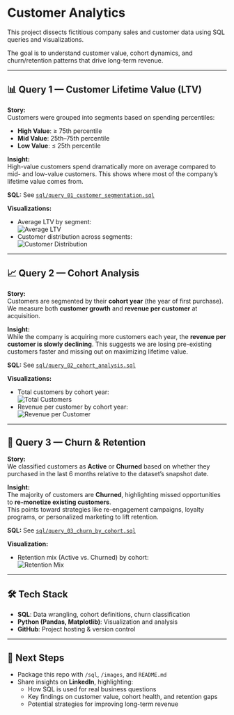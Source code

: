 # Customer Analytics

This project dissects fictitious company sales and customer data using SQL queries and visualizations. 
 
The goal is to understand customer value, cohort dynamics, and churn/retention patterns that drive long-term revenue.

---

## 📊 Query 1 — Customer Lifetime Value (LTV)

**Story:**  
Customers were grouped into segments based on spending percentiles:  
- **High Value**: ≥ 75th percentile  
- **Mid Value**: 25th–75th percentile  
- **Low Value**: ≤ 25th percentile  

**Insight:**  
High-value customers spend dramatically more on average compared to mid- and low-value customers. This shows where most of the company’s lifetime value comes from.

**SQL:** See [`sql/query_01_customer_segmentation.sql`](./sql/query_01_customer_segmentation.sql)  

**Visualizations:**  
- Average LTV by segment:  
  ![Average LTV](images/q1_avg_ltv_by_segment.png)  
- Customer distribution across segments:  
  ![Customer Distribution](images/q1_customer_count_distribution.png)  

---

## 📈 Query 2 — Cohort Analysis

**Story:**  
Customers are segmented by their **cohort year** (the year of first purchase). We measure both **customer growth** and **revenue per customer** at acquisition.

**Insight:**  
While the company is acquiring more customers each year, the **revenue per customer is slowly declining**. This suggests we are losing pre-existing customers faster and missing out on maximizing lifetime value.

**SQL:** See [`sql/query_02_cohort_analysis.sql`](./sql/query_02_cohort_analysis.sql)  

**Visualizations:**  
- Total customers by cohort year:  
  ![Total Customers](images/q2_total_customers_by_cohort.png)  
- Revenue per customer by cohort year:  
  ![Revenue per Customer](images/q2_revenue_per_customer_by_cohort.png)  

---

## 🔄 Query 3 — Churn & Retention

**Story:**  
We classified customers as **Active** or **Churned** based on whether they purchased in the last 6 months relative to the dataset’s snapshot date.  

**Insight:**  
The majority of customers are **Churned**, highlighting missed opportunities to **re-monetize existing customers**.  
This points toward strategies like re-engagement campaigns, loyalty programs, or personalized marketing to lift retention.

**SQL:** See [`sql/query_03_churn_by_cohort.sql`](./sql/query_03_churn_by_cohort.sql)  

**Visualization:**  
- Retention mix (Active vs. Churned) by cohort:  
  ![Retention Mix](images/q3_retention_mix_100pct.png)  

---

## 🛠 Tech Stack
- **SQL**: Data wrangling, cohort definitions, churn classification  
- **Python (Pandas, Matplotlib)**: Visualization and analysis  
- **GitHub**: Project hosting & version control  

---

## 🚀 Next Steps
- Package this repo with `/sql`, `/images`, and `README.md`  
- Share insights on **LinkedIn**, highlighting:  
  - How SQL is used for real business questions  
  - Key findings on customer value, cohort health, and retention gaps  
  - Potential strategies for improving long-term revenue
